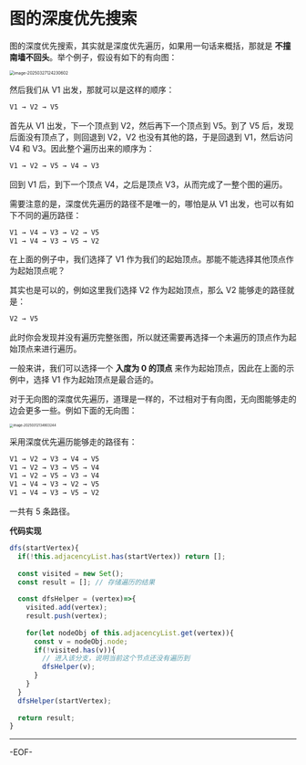 # 图的深度优先搜索

图的深度优先搜索，其实就是深度优先遍历，如果用一句话来概括，那就是 **不撞南墙不回头**。举个例子，假设有如下的有向图：

<img src="https://xiejie-typora.oss-cn-chengdu.aliyuncs.com/2025-03-27-044231.png" alt="image-20250327124230602" style="zoom:50%;" />

然后我们从 V1 出发，那就可以是这样的顺序：

```js
V1 → V2 → V5
```

首先从 V1 出发，下一个顶点到 V2，然后再下一个顶点到 V5。到了 V5 后，发现后面没有顶点了，则回退到 V2，V2 也没有其他的路，于是回退到 V1，然后访问 V4 和 V3。因此整个遍历出来的顺序为：

```js
V1 → V2 → V5 → V4 → V3
```

回到 V1 后，到下一个顶点 V4，之后是顶点 V3，从而完成了一整个图的遍历。

需要注意的是，深度优先遍历的路径不是唯一的，哪怕是从 V1 出发，也可以有如下不同的遍历路径：

```js
V1 → V4 → V3 → V2 → V5
V1 → V4 → V3 → V5 → V2
```

在上面的例子中，我们选择了 V1 作为我们的起始顶点。那能不能选择其他顶点作为起始顶点呢？

其实也是可以的，例如这里我们选择 V2 作为起始顶点，那么 V2 能够走的路径就是：

```js
V2 → V5
```

此时你会发现并没有遍历完整张图，所以就还需要再选择一个未遍历的顶点作为起始顶点来进行遍历。

一般来讲，我们可以选择一个 **入度为 0 的顶点** 来作为起始顶点，因此在上面的示例中，选择 V1 作为起始顶点是最合适的。



对于无向图的深度优先遍历，道理是一样的，不过相对于有向图，无向图能够走的边会更多一些。例如下面的无向图：

<img src="https://xiejie-typora.oss-cn-chengdu.aliyuncs.com/2025-03-12-054803.png" alt="image-20250312134803244" style="zoom:40%;" />

采用深度优先遍历能够走的路径有：

```js
V1 → V2 → V3 → V4 → V5
V1 → V2 → V3 → V5 → V4
V1 → V2 → V5 → V3 → V4
V1 → V4 → V3 → V2 → V5
V1 → V4 → V3 → V5 → V2
```

一共有 5 条路径。



**代码实现**

```js
dfs(startVertex){
  if(!this.adjacencyList.has(startVertex)) return [];
  
  const visited = new Set(); 
  const result = []; // 存储遍历的结果
  
  const dfsHelper = (vertex)=>{
    visited.add(vertex);
    result.push(vertex);
    
    for(let nodeObj of this.adjacencyList.get(vertex)){
      const v = nodeObj.node;
      if(!visited.has(v)){
        // 进入该分支，说明当前这个节点还没有遍历到
        dfsHelper(v);
      }
    }
  }
  dfsHelper(startVertex);
  
  return result;
}
```

---

-EOF-